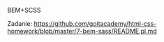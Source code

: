 BEM+SCSS

Zadanie: https://github.com/goitacademy/html-css-homework/blob/master/7-bem-sass/README.pl.md
